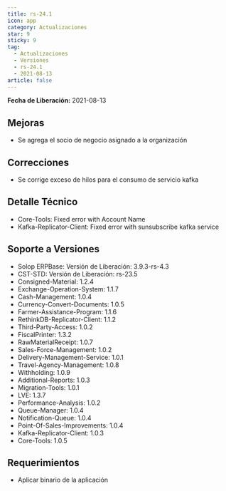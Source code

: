 ```yaml
---
title: rs-24.1
icon: app
category: Actualizaciones
star: 9
sticky: 9
tag:
  - Actualizaciones
  - Versiones
  - rs-24.1
  - 2021-08-13
article: false
---
```


**Fecha de Liberación:** 2021-08-13

## Mejoras

- Se agrega el socio de negocio asignado a la organización

## Correcciones

- Se corrige exceso de hilos para el consumo de servicio kafka

## Detalle Técnico

- Core-Tools: Fixed error with Account Name
- Kafka-Replicator-Client: Fixed error with sunsubscribe kafka service

## Soporte a Versiones

- Solop ERPBase: Versión de Liberación: 3.9.3-rs-4.3
- CST-STD: Versión de Liberación: rs-23.5
- Consigned-Material: 1.2.4
- Exchange-Operation-System: 1.1.7
- Cash-Management: 1.0.4
- Currency-Convert-Documents: 1.0.5
- Farmer-Assistance-Program: 1.1.6
- RethinkDB-Replicator-Client: 1.1.2
- Third-Party-Access: 1.0.2
- FiscalPrinter: 1.3.2
- RawMaterialReceipt: 1.0.7
- Sales-Force-Management: 1.0.2
- Delivery-Management-Service: 1.0.1
- Travel-Agency-Management: 1.0.8
- Withholding: 1.0.9
- Additional-Reports: 1.0.3
- Migration-Tools: 1.0.1
- LVE: 1.3.7
- Performance-Analysis: 1.0.2
- Queue-Manager: 1.0.4
- Notification-Queue: 1.0.4
- Point-Of-Sales-Improvements: 1.0.4
- Kafka-Replicator-Client: 1.0.3
- Core-Tools: 1.0.5

## Requerimientos

- Aplicar binario de la aplicación
